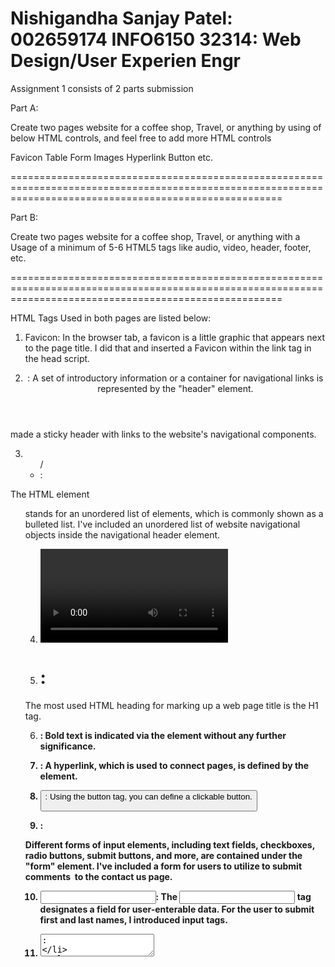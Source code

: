 Nishigandha Sanjay Patel: 002659174
INFO6150 32314: Web Design/User Experien Engr
===========================================================================================================================================================
Assignment 1 consists of 2 parts submission

Part A:

Create two pages website for a coffee shop, Travel, or anything by using of below HTML controls, and feel free to add more HTML controls

Favicon
Table
Form
Images
Hyperlink
Button etc.

===========================================================================================================================================================

Part B:

Create two pages website for a coffee shop, Travel, or anything with a Usage of a minimum of 5-6 HTML5 tags like audio, video, header, footer, etc.

===========================================================================================================================================================

HTML Tags Used in both pages are listed below:

1. Favicon: In the browser tab, a favicon is a little graphic that appears next to the page title.
I did that and inserted a Favicon within the link tag in the head script.

2. <header>: A set of introductory information or a container for navigational links is represented by the "header" element.
made a sticky header with links to the website's navigational components.

3. <ul>/ <li>:
The HTML element <ul> stands for an unordered list of elements, which is commonly shown as a bulleted list.
I've included an unordered list of website navigational objects inside the navigational header element.

4. <video>:
To include video material in a document, such as a movie clip or other video streams, use the "video" element.
As a purely aesthetic feature, I've included the <video> tag to the main area.
I also included an overlay component in the main portion. To get to the website's order page, I created a button.

5. <h1>:
The most used HTML heading for marking up a web page title is the H1 tag.

6. <b>:
Bold text is indicated via the <b> element without any further significance.

7. <a>:
A hyperlink, which is used to connect pages, is defined by the <a> element.

8. <button>:
Using the button tag, you can define a clickable button.


9. <form>:
Different forms of input elements, including text fields, checkboxes, radio buttons, submit buttons, and more, are contained under the "form" element.
I've included a form for users to utilize to submit comments  to the contact us page.

10. <input>:
The <input> tag designates a field for user-enterable data.
For the user to submit first and last names, I introduced input tags.

11. <textarea>:
included a text field to collect user comments.

12. <label>:
 labels are defined with the <label> tag.

13. <audio>:
Play, stop, and volume controls for music are now included thanks to the controls property.
You can supply other audio files that the browser may select from by using the <source> element. The first format that the browser recognizes will be used.
Only browsers that do not support the <audio> element will display the text in between the <audio> and </audio> tags.
You may play an mp3 file right away on the order.html page to improve the user experience.

14. <table>/ <tr>/ <th>:
In HTML, a table is made up of table cells inside of rows and columns.

15. <img>:
I've included imagesusing <img> tag.

16. <div>:
A segment or division in an HTML page is defined by the div element.
